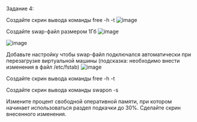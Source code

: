 Задание 4:

Создайте скрин вывода команды free -h -t
![image](https://github.com/stensil4rt/netology/assets/62753044/c99ec6b1-fe45-4a2b-ae4c-6399c1a48395)

Создайте swap-файл размером 1Гб
![image](https://github.com/stensil4rt/netology/assets/62753044/6e31aabc-4418-4731-a785-7d7cd6b87846)

![image](https://github.com/stensil4rt/netology/assets/62753044/31bd700e-bc3e-4b4e-89e6-2f03ee206d38)

Добавьте настройку чтобы swap-файл подключался автоматически при перезагрузке виртуальной машины (подсказка: необходимо внести изменения в файл /etc/fstab)
![image](https://github.com/stensil4rt/netology/assets/62753044/430314bd-bc79-4dee-9633-f353cb2e7985)

Создайте скрин вывода команды free -h -t


Создайте скрин вывода команды swapon -s


Измените процент свободной оперативной памяти, при котором начинает использоваться раздел подкачки до 30%. Сделайте скрин внесенного изменения.
